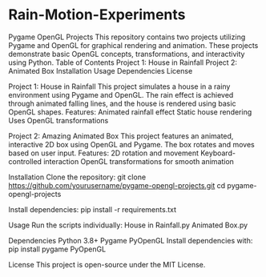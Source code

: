 # Rain-Motion-Experiments
Pygame OpenGL Projects
This repository contains two projects utilizing Pygame and OpenGL for graphical rendering and animation. These projects demonstrate basic OpenGL concepts, transformations, and interactivity using Python.
Table of Contents
Project 1: House in Rainfall
Project 2: Animated Box
Installation
Usage
Dependencies
License

Project 1: House in Rainfall
This project simulates a house in a rainy environment using Pygame and OpenGL. The rain effect is achieved through animated falling lines, and the house is rendered using basic OpenGL shapes.
Features:
Animated rainfall effect
Static house rendering
Uses OpenGL transformations


Project 2: Amazing Animated Box
This project features an animated, interactive 2D box using OpenGL and Pygame. The box rotates and moves based on user input.
Features:
2D rotation and movement
Keyboard-controlled interaction
OpenGL transformations for smooth animation


Installation
Clone the repository:
 git clone https://github.com/yourusername/pygame-opengl-projects.git
cd pygame-opengl-projects


Install dependencies:
 pip install -r requirements.txt



Usage
Run the scripts individually:
House in Rainfall.py
Animated Box.py


Dependencies
Python 3.8+
Pygame
PyOpenGL
Install dependencies with:
pip install pygame PyOpenGL


License
This project is open-source under the MIT License.

